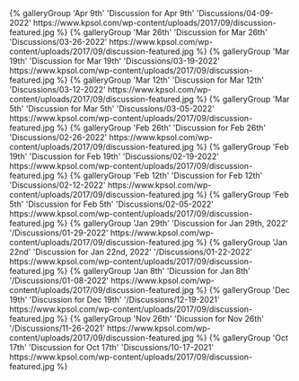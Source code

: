 <div class="gallery-group-main">
	{% galleryGroup 'Apr 9th' 'Discussion for Apr 9th' 'Discussions/04-09-2022' https://www.kpsol.com/wp-content/uploads/2017/09/discussion-featured.jpg %}
    {% galleryGroup 'Mar 26th' 'Discussion for Mar 26th' 'Discussions/03-26-2022' https://www.kpsol.com/wp-content/uploads/2017/09/discussion-featured.jpg %}
    {% galleryGroup 'Mar 19th' 'Discussion for Mar 19th' 'Discussions/03-19-2022' https://www.kpsol.com/wp-content/uploads/2017/09/discussion-featured.jpg %}
    {% galleryGroup 'Mar 12th' 'Discussion for Mar 12th' 'Discussions/03-12-2022' https://www.kpsol.com/wp-content/uploads/2017/09/discussion-featured.jpg %}
    {% galleryGroup 'Mar 5th' 'Discussion for Mar 5th' 'Discussions/03-05-2022' https://www.kpsol.com/wp-content/uploads/2017/09/discussion-featured.jpg %}
    {% galleryGroup 'Feb 26th' 'Discussion for Feb 26th' 'Discussions/02-26-2022' https://www.kpsol.com/wp-content/uploads/2017/09/discussion-featured.jpg %}
    {% galleryGroup 'Feb 19th' 'Discussion for Feb 19th' 'Discussions/02-19-2022' https://www.kpsol.com/wp-content/uploads/2017/09/discussion-featured.jpg %}
    {% galleryGroup 'Feb 12th' 'Discussion for Feb 12th' 'Discussions/02-12-2022' https://www.kpsol.com/wp-content/uploads/2017/09/discussion-featured.jpg %}
	{% galleryGroup 'Feb 5th' 'Discussion for Feb 5th' 'Discussions/02-05-2022' https://www.kpsol.com/wp-content/uploads/2017/09/discussion-featured.jpg %}
	{% galleryGroup 'Jan 29th' 'Discussion for Jan 29th, 2022' '/Discussions/01-29-2022' https://www.kpsol.com/wp-content/uploads/2017/09/discussion-featured.jpg %}
	{% galleryGroup 'Jan 22nd' 'Discussion for Jan 22nd, 2022' '/Discussions/01-22-2022' https://www.kpsol.com/wp-content/uploads/2017/09/discussion-featured.jpg %}
	{% galleryGroup 'Jan 8th' 'Dicussion for Jan 8th' '/Discussions/01-08-2022' https://www.kpsol.com/wp-content/uploads/2017/09/discussion-featured.jpg %}
	{% galleryGroup 'Dec 19th' 'Discussion for Dec 19th' '/Discussions/12-19-2021' https://www.kpsol.com/wp-content/uploads/2017/09/discussion-featured.jpg %}
	{% galleryGroup 'Nov 26th' 'Dicussion for Nov 26th' '/Discussions/11-26-2021' https://www.kpsol.com/wp-content/uploads/2017/09/discussion-featured.jpg %}
	{% galleryGroup 'Oct 17th' 'Discussion for Oct 17th' 'Discussions/10-17-2021' https://www.kpsol.com/wp-content/uploads/2017/09/discussion-featured.jpg %}
</div>
